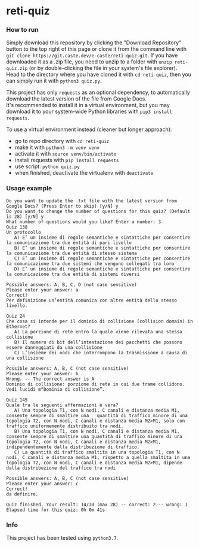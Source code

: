 # reti-quiz

### How to run

Simply download this repository by clicking the "Download Repository" button to the top right of this page or clone it from the command line with `git clone https://git.caste.dev/e-caste/reti-quiz.git`. If you have downloaded it as a .zip file, you need to unzip to a folder with `unzip reti-quiz.zip` (or by double-clicking the file in your system's file explorer).  
Head to the directory where you have cloned it with `cd reti-quiz`, then you can simply run it with `python3 quiz.py`.  

This project has only `requests` as an optional dependency, to automatically download the latest version of the file from Google Docs.  
It's recommended to install it in a virtual environment, but you may download it to your system-wide Python libraries with `pip3 install requests`.  

To use a virtual environment instead (cleaner but longer approach):  
- go to repo directory with `cd reti-quiz`
- make it with `python3 -m venv venv`
- activate it with `source venv/bin/activate`
- install requests with `pip install requests`
- use script: `python quiz.py`
- when finished, deactivate the virtualenv with `deactivate`


### Usage example

```
Do you want to update the .txt file with the latest version from Google Docs? (Press Enter to skip) [y/N] y
Do you want to change the number of questions for this quiz? (Default is 28) [y/N] y
What number of questions would you like? Enter a number: 3
Quiz 138
Un protocollo
   A) E’ un insieme di regole semantiche e sintattiche per consentire la comunicazione tra due entità di pari livello
   B) E’ un insieme di regole semantiche e sintattiche per consentire la comunicazione tra due entità di stesso sistema
   C) E’ un insieme di regole semantiche e sintattiche per consentire la comunicazione tra due sistemi che vengono collegati tra loro
   D) E’ un insieme di regole semantiche e sintattiche per consentire la comunicazione tra due entità di sistemi diversi

Possible answers: A, B, C, D (not case sensitive)
Please enter your answer: a
Correct!
Per definizione un’entità comunica con altre entità dello stesso livello.

Quiz 24
Che cosa si intende per il dominio di collisione (collision domain) in Ethernet?
   A) La porzione di rete entro la quale viene rilevata una stessa collisione
   B) Il numero di bit dell’intestazione dei pacchetti che possono essere danneggiati da una collisione
   C) L’insieme dei nodi che interrompono la trasmissione a causa di una collisione

Possible answers: A, B, C (not case sensitive)
Please enter your answer: b
Wrong. -- The correct answer is A
Dominio di collisione: porzione di rete in cui due trame collidono. Vedi lucidi m“Dominio di collisione”. 

Quiz 145
Quale tra le seguenti affermazioni è vera?
   A) Una topologia T1, con N nodi, C canali e distanza media M1, consente sempre di smaltire una   quantità di traffico minore di una topologia T2, con N nodi, C canali e distanza media M2>M1, solo con traffico uniformemente distribuito tra nodi.
   B) Una topologia T1, con N nodi, C canali e distanza media M1, consente sempre di smaltire una quantità di traffico minore di una topologia T2, con N nodi, C canali e distanza media M2>M1, indipendentemente dalla distribuzione di traffico.
   C) La quantità di traffico smaltita in una topologia T1, con N nodi, C canali e distanza media M1, rispetto a quella smaltita in una topologia T2, con N nodi, C canali e distanza media M2>M1, dipende dalla distribuzione del traffico tra nodi

Possible answers: A, B, C (not case sensitive)
Please enter your answer: c
Correct!
da definire.

Quiz finished. Your result: 14/30 (max 28) -- correct: 2 -- wrong: 1
Elapsed time for this quiz: 0h 0m 41s
```


### Info

This project has been tested using `python3.7`.

